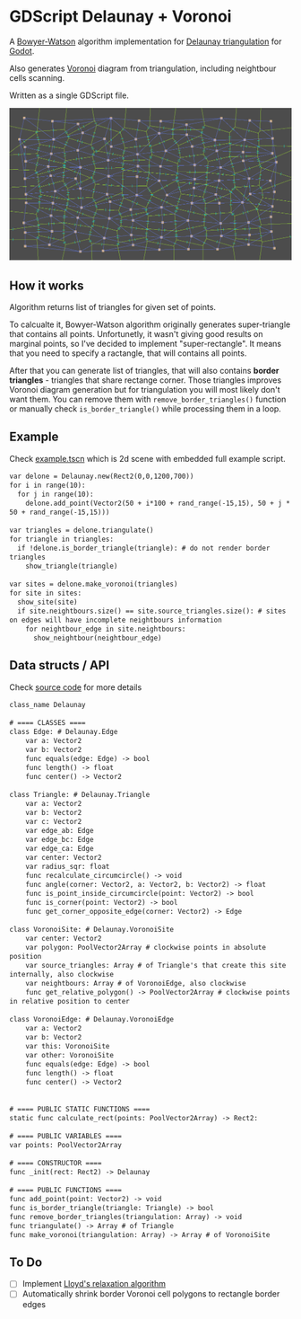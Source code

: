 # GDScript Delaunay + Voronoi
A [Bowyer-Watson](https://en.wikipedia.org/wiki/Bowyer–Watson_algorithm) algorithm implementation for [Delaunay triangulation](https://en.wikipedia.org/wiki/Delaunay_triangulation) for [Godot](https://godotengine.org).

Also generates [Voronoi](https://en.wikipedia.org/wiki/Voronoi_diagram) diagram from triangulation, including neightbour cells scanning.

Written as a single GDScript file.

![Preview](preview.png)


## How it works
Algorithm returns list of triangles for given set of points.

To calcualte it, Bowyer-Watson algorithm originally generates super-triangle that contains all points.
Unfortunetly, it wasn't giving good results on marginal points, so I've decided to implement "super-rectangle".
It means that you need to specify a ractangle, that will contains all points.

After that you can generate list of triangles, that will also contains **border triangles** - triangles that share rectange corner.
Those triangles improves Voronoi diagram generation but for triangulation you will most likely don't want them. You can remove them with `remove_border_triangles()` function or manually check `is_border_triangle()` while processing them in a loop.


## Example

Check [example.tscn](example.tscn) which is 2d scene with embedded full example script.

```GDScript
var delone = Delaunay.new(Rect2(0,0,1200,700))
for i in range(10):
  for j in range(10):
    delone.add_point(Vector2(50 + i*100 + rand_range(-15,15), 50 + j * 50 + rand_range(-15,15)))
    
var triangles = delone.triangulate()
for triangle in triangles:
  if !delone.is_border_triangle(triangle): # do not render border triangles
    show_triangle(triangle)
    
var sites = delone.make_voronoi(triangles)
for site in sites:
  show_site(site)
  if site.neightbours.size() == site.source_triangles.size(): # sites on edges will have incomplete neightbours information
    for neightbour_edge in site.neightbours:
      show_neightbour(neightbour_edge)
```


## Data structs / API

Check [source code](addons/gdDelaunay/Delaunay.gd) for more details

```GDScript
class_name Delaunay

# ==== CLASSES ====
class Edge: # Delaunay.Edge
	var a: Vector2
	var b: Vector2
	func equals(edge: Edge) -> bool
	func length() -> float
	func center() -> Vector2

class Triangle: # Delaunay.Triangle
	var a: Vector2
	var b: Vector2
	var c: Vector2
	var edge_ab: Edge
	var edge_bc: Edge
	var edge_ca: Edge
	var center: Vector2
	var radius_sqr: float
	func recalculate_circumcircle() -> void
	func angle(corner: Vector2, a: Vector2, b: Vector2) -> float
	func is_point_inside_circumcircle(point: Vector2) -> bool
	func is_corner(point: Vector2) -> bool
	func get_corner_opposite_edge(corner: Vector2) -> Edge

class VoronoiSite: # Delaunay.VoronoiSite
	var center: Vector2
	var polygon: PoolVector2Array # clockwise points in absolute position
	var source_triangles: Array # of Triangle's that create this site internally, also clockwise
	var neightbours: Array # of VoronoiEdge, also clockwise
	func get_relative_polygon() -> PoolVector2Array # clockwise points in relative position to center

class VoronoiEdge: # Delaunay.VoronoiEdge
	var a: Vector2
	var b: Vector2
	var this: VoronoiSite
	var other: VoronoiSite
	func equals(edge: Edge) -> bool
	func length() -> float
	func center() -> Vector2
  
  
# ==== PUBLIC STATIC FUNCTIONS ====
static func calculate_rect(points: PoolVector2Array) -> Rect2:
 
# ==== PUBLIC VARIABLES ====
var points: PoolVector2Array

# ==== CONSTRUCTOR ====
func _init(rect: Rect2) -> Delaunay

# ==== PUBLIC FUNCTIONS ====
func add_point(point: Vector2) -> void
func is_border_triangle(triangle: Triangle) -> bool
func remove_border_triangles(triangulation: Array) -> void
func triangulate() -> Array # of Triangle
func make_voronoi(triangulation: Array) -> Array # of VoronoiSite
```


## To Do

- [ ] Implement [Lloyd's relaxation algorithm](https://en.wikipedia.org/wiki/Lloyd%27s_algorithm)
- [ ] Automatically shrink border Voronoi cell polygons to rectangle border edges
